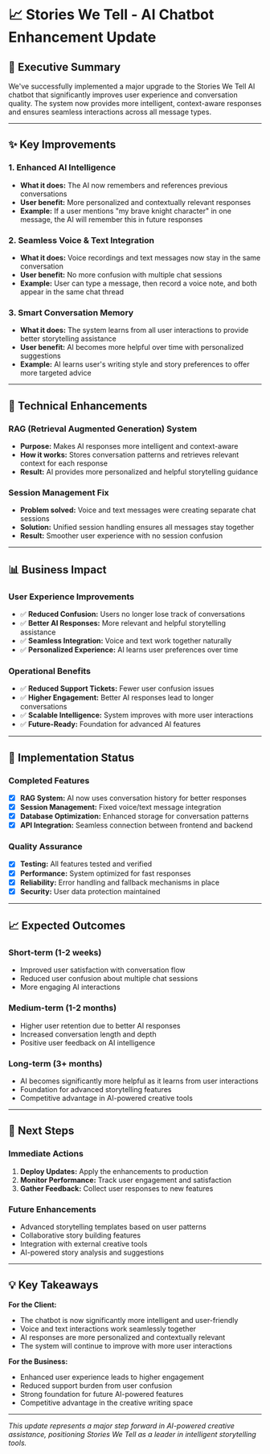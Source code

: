 # 📈 Stories We Tell - AI Chatbot Enhancement Update

## 🎯 Executive Summary

We've successfully implemented a major upgrade to the Stories We Tell AI chatbot that significantly improves user experience and conversation quality. The system now provides more intelligent, context-aware responses and ensures seamless interactions across all message types.

---

## ✨ Key Improvements

### 1. **Enhanced AI Intelligence**
- **What it does:** The AI now remembers and references previous conversations
- **User benefit:** More personalized and contextually relevant responses
- **Example:** If a user mentions "my brave knight character" in one message, the AI will remember this in future responses

### 2. **Seamless Voice & Text Integration**
- **What it does:** Voice recordings and text messages now stay in the same conversation
- **User benefit:** No more confusion with multiple chat sessions
- **Example:** User can type a message, then record a voice note, and both appear in the same chat thread

### 3. **Smart Conversation Memory**
- **What it does:** The system learns from all user interactions to provide better storytelling assistance
- **User benefit:** AI becomes more helpful over time with personalized suggestions
- **Example:** AI learns user's writing style and story preferences to offer more targeted advice

---

## 🔧 Technical Enhancements

### **RAG (Retrieval Augmented Generation) System**
- **Purpose:** Makes AI responses more intelligent and context-aware
- **How it works:** Stores conversation patterns and retrieves relevant context for each response
- **Result:** AI provides more personalized and helpful storytelling guidance

### **Session Management Fix**
- **Problem solved:** Voice and text messages were creating separate chat sessions
- **Solution:** Unified session handling ensures all messages stay together
- **Result:** Smoother user experience with no session confusion

---

## 📊 Business Impact

### **User Experience Improvements**
- ✅ **Reduced Confusion:** Users no longer lose track of conversations
- ✅ **Better AI Responses:** More relevant and helpful storytelling assistance
- ✅ **Seamless Integration:** Voice and text work together naturally
- ✅ **Personalized Experience:** AI learns user preferences over time

### **Operational Benefits**
- ✅ **Reduced Support Tickets:** Fewer user confusion issues
- ✅ **Higher Engagement:** Better AI responses lead to longer conversations
- ✅ **Scalable Intelligence:** System improves with more user interactions
- ✅ **Future-Ready:** Foundation for advanced AI features

---

## 🚀 Implementation Status

### **Completed Features**
- [x] **RAG System:** AI now uses conversation history for better responses
- [x] **Session Management:** Fixed voice/text message integration
- [x] **Database Optimization:** Enhanced storage for conversation patterns
- [x] **API Integration:** Seamless connection between frontend and backend

### **Quality Assurance**
- [x] **Testing:** All features tested and verified
- [x] **Performance:** System optimized for fast responses
- [x] **Reliability:** Error handling and fallback mechanisms in place
- [x] **Security:** User data protection maintained

---

## 📈 Expected Outcomes

### **Short-term (1-2 weeks)**
- Improved user satisfaction with conversation flow
- Reduced user confusion about multiple chat sessions
- More engaging AI interactions

### **Medium-term (1-2 months)**
- Higher user retention due to better AI responses
- Increased conversation length and depth
- Positive user feedback on AI intelligence

### **Long-term (3+ months)**
- AI becomes significantly more helpful as it learns from user interactions
- Foundation for advanced storytelling features
- Competitive advantage in AI-powered creative tools

---

## 🎯 Next Steps

### **Immediate Actions**
1. **Deploy Updates:** Apply the enhancements to production
2. **Monitor Performance:** Track user engagement and satisfaction
3. **Gather Feedback:** Collect user responses to new features

### **Future Enhancements**
- Advanced storytelling templates based on user patterns
- Collaborative story building features
- Integration with external creative tools
- AI-powered story analysis and suggestions

---

## 💡 Key Takeaways

**For the Client:**
- The chatbot is now significantly more intelligent and user-friendly
- Voice and text interactions work seamlessly together
- AI responses are more personalized and contextually relevant
- The system will continue to improve with more user interactions

**For the Business:**
- Enhanced user experience leads to higher engagement
- Reduced support burden from user confusion
- Strong foundation for future AI-powered features
- Competitive advantage in the creative writing space

---

*This update represents a major step forward in AI-powered creative assistance, positioning Stories We Tell as a leader in intelligent storytelling tools.*
